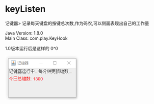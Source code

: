 # keyListen

记键器> 记录每天键盘的按键总次数,作为码农,可以侧面表现出自己的工作量 <br/>

Java Version: 1.8.0 <br/>
Main Class: com.play.KeyHook <br/>

1.0版本运行后是这样的 0^0 

<img src="https://github.com/15058126273/keyListen/blob/master/resource/1503020822(1).png" />
